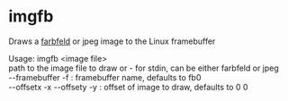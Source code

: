 # imgfb
Draws a [farbfeld](http://tools.suckless.org/farbfeld/) or jpeg image to the Linux framebuffer

Usage: imgfb \<image file\>\
path to the image file to draw or - for stdin, can be either farbfeld or jpeg\
--framebuffer -f : framebuffer name, defaults to fb0\
--offsetx -x --offsety -y : offset of image to draw, defaults to 0 0
